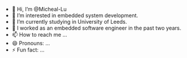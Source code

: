 - 👋 Hi, I’m @Micheal-Lu
- 👀 I’m interested in embedded system development.
- 🌱 I’m currently studying in University of Leeds.
- 💞️ I worked as an embedded software engineer in the past two years.
- 📫 How to reach me ...
- 😄 Pronouns: ...
- ⚡ Fun fact: ...

<!---
Micheal-Lu/Micheal-Lu is a ✨ special ✨ repository because its `README.md` (this file) appears on your GitHub profile.
You can click the Preview link to take a look at your changes.
--->
